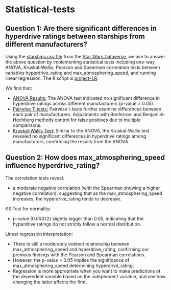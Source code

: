# Statistical-tests
## Question 1: Are there significant differences in hyperdrive ratings between starships from different manufacturers?

Using the [starships.csv file](https://github.com/mariaciko/Statistical-tests/blob/main/starships.csv) from the [Star Wars Dataverse](https://www.kaggle.com/datasets/jsphyg/star-wars), we aim to answer the above question by implementing statistical tests including one-way ANOVA, Kruskal-Wallis, Pearson and Spearman correlation tests between variables hyperdrive_rating and max_atmosphering_speed, and running linear regression. The R script is [project-1.R](https://github.com/mariaciko/Statistical-tests/blob/main/project-1.R).

We find that:
  - <ins>ANOVA Results:</ins> The ANOVA test indicated no significant difference in hyperdrive ratings across different manufacturers (p-value > 0.05).
  - <ins>Pairwise T-tests:</ins> Pairwise t-tests further examine differences between each pair of manufacturers. Adjustments with Bonferroni and Benjamini-Hochberg methods control for false positives due to multiple comparisons.
  - <ins>Kruskal-Wallis Test:</ins> Similar to the ANOVA, the Kruskal-Wallis test revealed no significant differences in hyperdrive ratings among manufacturers, confirming the results from the ANOVA.


## Question 2: How does max_atmosphering_speed influence hyperdrive_rating?

The correlation tests reveal:
  - a moderate negative correlation (with the Spearman showing a higher negative correlation), suggesting that as the max_atmosphering_speed increases, the hyperdrive_rating tends to decrease.

KS Test for normality:
  - p-value (0.05322) slightly bigger than 0.05, indicating that the hyperdrive ratings do not strictly follow a normal distribution.

Linear regression interpretation:
  - There is still a moderately indirect relationship between max_atmosphering_speed and hyperdrive_rating, confirming our previous findings with the Pearson and Spearman correlations.
  - However, the p-value < 0.05 implies the significance of max_atmosphering_speed determining hyperdrive_rating.
  - Regression is more appropriate when you want to make predictions of the dependent variable based on the independent variable, and see how changing the latter affects the first.
